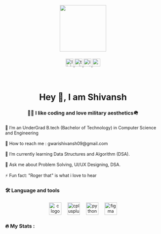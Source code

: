 <div align="center">
  <img height="150" src="https://pin.it/2oCdRhkoc"  />
</div>

###

<div align="center">
  <a href="https://www.linkedin.com/in/shivansh-gwari-6933b4277/" target="_blank">
    <img src="https://img.shields.io/static/v1?message=LinkedIn&logo=linkedin&label=&color=0077B5&logoColor=white&labelColor=&style=for-the-badge" height="25" alt="linkedin logo"  />
  </a>
  <a href="https://x.com/codewithSG" target="_blank">
    <img src="https://img.shields.io/static/v1?message=Twitter&logo=twitter&label=&color=1DA1F2&logoColor=white&labelColor=&style=for-the-badge" height="25" alt="twitter logo"  />
  </a>
  <a href="https://www.instagram.com/roger.that09/" target="_blank">
    <img src="https://img.shields.io/static/v1?message=Instagram&logo=instagram&label=&color=E4405F&logoColor=white&labelColor=&style=for-the-badge" height="25" alt="instagram logo"  />
  </a>
  <a href="gwarishivansh09@gmail.com" target="_blank">
    <img src="https://img.shields.io/static/v1?message=Gmail&logo=gmail&label=&color=D14836&logoColor=white&labelColor=&style=for-the-badge" height="25" alt="gmail logo"  />
  </a>
</div>

###

<br clear="both">

<h1 align="center">Hey 👋, I am Shivansh</h1>

###

<h3 align="center">👩‍💻 I like coding and love military aesthetics🪖</h3>

###

<p align="left">🔭 I’m an UnderGrad B.tech (Bachelor of Technology) in Computer Science and Engineering<br><br>🤝 How to reach me : gwarishivansh09@gmail.com<br><br> 🌱 I’m currently learning Data Structures and Algorithm (DSA).<br><br>💬 Ask me about Problem Solving, UI/UX Designing, DSA.<br><br>⚡ Fun fact: "Roger that" is what i love to hear</p>

###

<h3 align="left">🛠 Language and tools</h3>

###

<div align="center">
  <img src="https://cdn.jsdelivr.net/gh/devicons/devicon/icons/c/c-original.svg" height="40" alt="c logo"  />
  <img width="12" />
  <img src="https://cdn.jsdelivr.net/gh/devicons/devicon/icons/cplusplus/cplusplus-original.svg" height="40" alt="cplusplus logo"  />
  <img width="12" />
  <img src="https://cdn.jsdelivr.net/gh/devicons/devicon/icons/python/python-original.svg" height="40" alt="python logo"  />
  <img width="12" />
  <img src="https://cdn.jsdelivr.net/gh/devicons/devicon/icons/figma/figma-original.svg" height="40" alt="figma logo"  />
</div>

###

<h3 align="left">🔥   My Stats :</h3>

###

